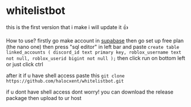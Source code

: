 # whitelistbot
this is the first version that i make i will update it 👍

How to use?
firstly go make account in [supabase](https://supabase.com/)
then go set up free plan (the nano one) then press "sql editor" in left bar
and paste ```create table linked_accounts (
  discord_id text primary key,
  roblox_username text not null,
  roblox_userid bigint not null
);```
then click run on bottom left or just click ctrl

after it if u have shell access paste this
```git clone https://github.com/halocxent/whitelistbot.git```

if u dont have shell access dont worry! you can download the release package then upload to ur host
